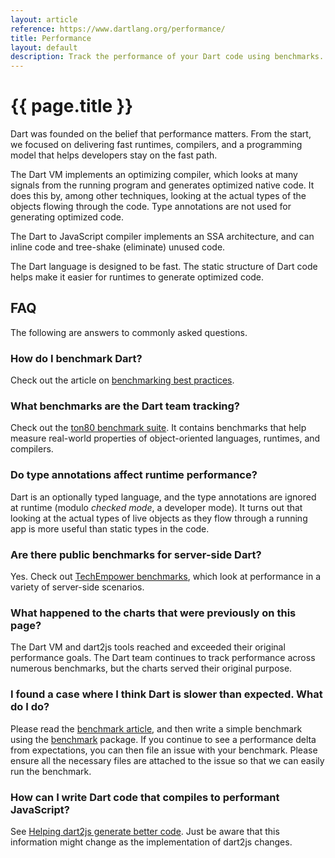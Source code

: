 ```yaml
---
layout: article
reference: https://www.dartlang.org/performance/
title: Performance
layout: default
description: Track the performance of your Dart code using benchmarks.
---
```


# {{ page.title }}

Dart was founded on the belief that performance matters.
From the start, we focused on delivering fast runtimes, compilers,
and a programming model that helps developers stay on the fast path.

The Dart VM implements an optimizing compiler, which looks at many
signals from the running program and generates optimized native code.
It does this by, among other techniques, looking at the actual types
of the objects flowing through the code.
Type annotations are not used for generating optimized code.

The Dart to JavaScript compiler implements an SSA architecture,
and can inline code and tree-shake (eliminate) unused code.

The Dart language is designed to be fast. The static structure of
Dart code helps make it easier for runtimes to generate optimized code.

## FAQ

The following are answers to commonly asked questions.

### How do I benchmark Dart?

Check out the article on
[benchmarking best practices](/articles/benchmarking/).

### What benchmarks are the Dart team tracking?

Check out the [ton80 benchmark suite](https://github.com/dart-lang/ton80).
It contains benchmarks that help
measure real-world properties of object-oriented languages,
runtimes, and compilers.

### Do type annotations affect runtime performance?

Dart is an optionally typed language, and the type annotations are
ignored at runtime (modulo _checked mode_, a developer mode).
It turns out that looking at the actual types of live objects as they
flow through a running app is more useful than static types in the code.

### Are there public benchmarks for server-side Dart?

Yes. Check out
[TechEmpower benchmarks](https://www.techempower.com/benchmarks),
which look at performance in a variety of server-side scenarios.

### What happened to the charts that were previously on this page?

The Dart VM and dart2js tools reached and exceeded
their original performance goals. The Dart team continues to
track performance across numerous benchmarks,
but the charts served their original purpose.

### I found a case where I think Dart is slower than expected. What do I do?

Please read the [benchmark article](/articles/benchmarking),
and then write a simple benchmark using the
[benchmark](https://github.com/dart-lang/ton80) package.
If you continue to see a performance delta from expectations,
you can then file an issue with your benchmark.
Please ensure all the necessary files are attached to the issue
so that we can easily run the benchmark.

### How can I write Dart code that compiles to performant JavaScript?

See [Helping dart2js generate better code](/tools/dart2js/#helping-dart2js-generate-efficient-code).
Just be aware that this information might change as the implementation of
dart2js changes.
